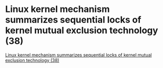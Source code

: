 # Linux kernel mechanism summarizes sequential locks of kernel mutual exclusion technology (38)
[Linux kernel mechanism summarizes sequential locks of kernel mutual exclusion technology (38)](https://aiwithcloud.com/2022/09/16/linux_kernel_mechanism_summarizes_sequential_locks_of_kernel_mutual_exclusion_technology_38/)